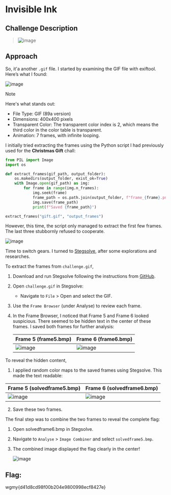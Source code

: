 # Invisible Ink

## Challenge Description
> ![image](https://github.com/user-attachments/assets/e380813e-3517-43db-8122-5eb17e7ca099)


## Approach
So, it'a another `.gif` file. I started by examining the GIF file with exiftool. Here’s what I found:

![image](https://github.com/user-attachments/assets/b019e02d-c2fd-4191-89d6-4ba43f47d322)

> [!NOTE]
> Here's what stands out:
> - File Type: GIF (89a version)
> - Dimensions: 400x400 pixels
> - Transparent Color: The transparent color index is 2, which means the third color in the color table is transparent.
> - Animation: 7 frames, with infinite looping.

I initially tried extracting the frames using the Python script I had previously used for the **Christmas Gift** chall:
```python
from PIL import Image
import os

def extract_frames(gif_path, output_folder):
    os.makedirs(output_folder, exist_ok=True)
    with Image.open(gif_path) as img:
        for frame in range(img.n_frames):
            img.seek(frame)
            frame_path = os.path.join(output_folder, f"frame_{frame}.png")
            img.save(frame_path)
            print(f"Saved {frame_path}")

extract_frames("gift.gif", "output_frames")
```
However, this time, the script only managed to extract the first few frames. The last three stubbornly refused to cooperate.

![image](https://github.com/user-attachments/assets/e27cbd82-442b-477e-ba3a-5d6ab3021a3b)

Time to switch gears. I turned to [Stegsolve](https://github.com/manisashank/stegsolve/tree/master), after some explorations and researches.


To extract the frames from `challenge.gif`, 
1. Download and run Stegsolve following the instructions from [GitHub](https://github.com/manisashank/stegsolve/tree/master).
2. Open `challenge.gif` in Stegsolve:
   -  Navigate to `File` > Open and select the GIF.
3. Use the `Frame Browser` (under Analyse) to review each frame.
4. In the Frame Browser, I noticed that Frame 5 and Frame 6 looked suspicious. There seemed to be hidden text in the center of these frames. I saved both frames for further analysis:

   | Frame 5 (frame5.bmp)                                                                      | Frame 6 (frame6.bmp)                                                                        |
   | ----------------------------------------------------------------------------------------- | ------------------------------------------------------------------------------------------- |
   | ![image](https://github.com/user-attachments/assets/43693311-a2df-4d28-a926-c962385cddd1) |  ![image](https://github.com/user-attachments/assets/7eba9926-5f58-43ab-92d8-79560ec3bba1)  |

To reveal the hidden content,
1. I applied random color maps to the saved frames using Stegsolve. This made the text readable:

  | Frame 5 (solvedframe5.bmp)                                                                | Frame 6 (solvedframe6.bmp)                                                                  |
  | ----------------------------------------------------------------------------------------- | ------------------------------------------------------------------------------------------- |
  | ![image](https://github.com/user-attachments/assets/1dc5a7af-c285-4a9d-abf3-1486465685df) |  ![image](https://github.com/user-attachments/assets/b21c553a-127c-49be-833b-30647718d81a)  |

2. Save these two frames.

The final step was to combine the two frames to reveal the complete flag:
1. Open solvedframe6.bmp in Stegsolve.
2. Navigate to `Analyse` > `Image Combiner` and select `solvedframe5.bmp`.
3. The combined image displayed the flag clearly in the center!

   ![image](https://github.com/user-attachments/assets/19d3e191-aad8-44ef-9fc3-df8e000c0067)

## Flag: 
wgmy{d41d8cd98f00b204e9800998ecf8427e}




   
